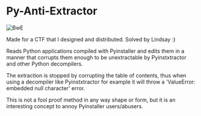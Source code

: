 # Py-Anti-Extractor
![BwE](https://i.imgur.com/Xuams7P.png)

Made for a CTF that I designed and distributed. Solved by Lindsay :)

Reads Python applications compiled with Pyinstaller and edits them in a manner that corrupts them enough to be unextractable by Pyinstxtractor and other Python decompilers.

The extraction is stopped by corrupting the table of contents, thus when using a decompiler like Pyinstxtractor for example it will throw a 'ValueError: embedded null character' error.

This is not a fool proof method in any way shape or form, but it is an interesting concept to annoy Pyinstaller users/abusers.

